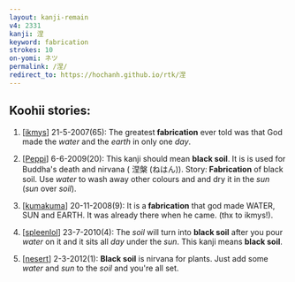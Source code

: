 ```yaml
---
layout: kanji-remain
v4: 2331
kanji: 涅
keyword: fabrication
strokes: 10
on-yomi: ネツ
permalink: /涅/
redirect_to: https://hochanh.github.io/rtk/涅
---
```


## Koohii stories: 

1) [<a href="http://kanji.koohii.com/profile/ikmys">ikmys</a>] 21-5-2007(65): The greatest<strong> fabrication</strong> ever told was that God made the <em>water </em> and the <em>earth</em> in only one <em>day</em>.

2) [<a href="http://kanji.koohii.com/profile/Peppi">Peppi</a>] 6-6-2009(20): This kanji should mean <strong>black soil</strong>. It is is used for Buddha&#039;s death and nirvana ( 涅槃 (ねはん)). Story:<strong> Fabrication</strong> of black soil. Use <em>water</em> to wash away other colours and and dry it in the <em>sun</em> (<em>sun</em> over <em>soil</em>).

3) [<a href="http://kanji.koohii.com/profile/kumakuma">kumakuma</a>] 20-11-2008(9): It is a<strong> fabrication</strong> that god made WATER, SUN and EARTH. It was already there when he came. (thx to ikmys!).

4) [<a href="http://kanji.koohii.com/profile/spleenlol">spleenlol</a>] 23-7-2010(4): The <em>soil</em> will turn into <strong>black soil</strong> after you pour <em>water</em> on it and it sits all <em>day</em> under the <em>sun</em>. This kanji means <strong>black soil</strong>.

5) [<a href="http://kanji.koohii.com/profile/nesert">nesert</a>] 2-3-2012(1): <strong>Black soil</strong> is nirvana for plants. Just add some <em>water</em> and <em>sun</em> to the <em>soil</em> and you&#039;re all set.

